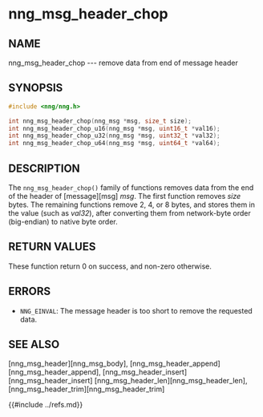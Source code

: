 # nng_msg_header_chop

## NAME

nng_msg_header_chop --- remove data from end of message header

## SYNOPSIS

```c
#include <nng/nng.h>

int nng_msg_header_chop(nng_msg *msg, size_t size);
int nng_msg_header_chop_u16(nng_msg *msg, uint16_t *val16);
int nng_msg_header_chop_u32(nng_msg *msg, uint32_t *val32);
int nng_msg_header_chop_u64(nng_msg *msg, uint64_t *val64);
```

## DESCRIPTION

The `nng_msg_header_chop()` family of functions removes
data from the end of the header of [message][msg] _msg_.
The first function removes _size_ bytes.
The remaining functions remove 2, 4, or 8 bytes, and stores them in the value
(such as _val32_),
after converting them from network-byte order (big-endian) to native
byte order.

## RETURN VALUES

These function return 0 on success, and non-zero otherwise.

## ERRORS

- `NNG_EINVAL`: The message header is too short to remove the requested data.

## SEE ALSO

[nng_msg_header][nng_msg_body],
[nng_msg_header_append][nng_msg_header_append],
[nng_msg_header_insert][nng_msg_header_insert]
[nng_msg_header_len][nng_msg_header_len],
[nng_msg_header_trim][nng_msg_header_trim]

{{#include ../refs.md}}
